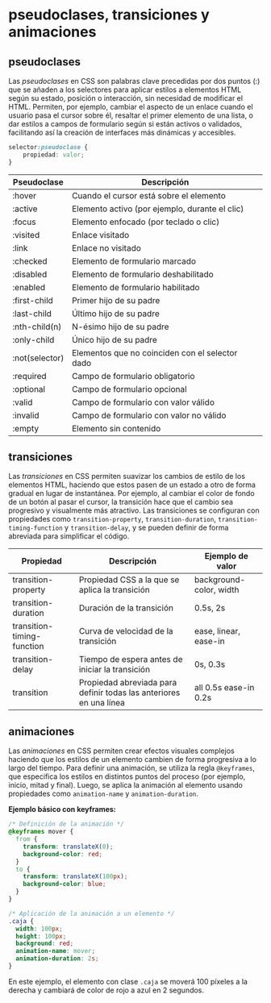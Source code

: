 # pseudoclases, transiciones y animaciones

## pseudoclases

Las *pseudoclases* en CSS son palabras clave precedidas por dos puntos (:) que se añaden a los selectores para aplicar estilos a elementos HTML según su estado, posición o interacción, sin necesidad de modificar el HTML. Permiten, por ejemplo, cambiar el aspecto de un enlace cuando el usuario pasa el cursor sobre él, resaltar el primer elemento de una lista, o dar estilos a campos de formulario según si están activos o validados, facilitando así la creación de interfaces más dinámicas y accesibles.

```css
selector:pseudoclase {
    propiedad: valor;
}
```

| Pseudoclase         | Descripción                                                      |
|---------------------|------------------------------------------------------------------|
| :hover              | Cuando el cursor está sobre el elemento                          |
| :active             | Elemento activo (por ejemplo, durante el clic)                   |
| :focus              | Elemento enfocado (por teclado o clic)                           |
| :visited            | Enlace visitado                                                  |
| :link               | Enlace no visitado                                               |
| :checked            | Elemento de formulario marcado                                   |
| :disabled           | Elemento de formulario deshabilitado                             |
| :enabled            | Elemento de formulario habilitado                                |
| :first-child        | Primer hijo de su padre                                          |
| :last-child         | Último hijo de su padre                                          |
| :nth-child(n)       | N-ésimo hijo de su padre                                         |
| :only-child         | Único hijo de su padre                                           |
| :not(selector)      | Elementos que no coinciden con el selector dado                  |
| :required           | Campo de formulario obligatorio                                  |
| :optional           | Campo de formulario opcional                                     |
| :valid              | Campo de formulario con valor válido                             |
| :invalid            | Campo de formulario con valor no válido                          |
| :empty              | Elemento sin contenido                                           |

## transiciones

Las *transiciones* en CSS permiten suavizar los cambios de estilo de los elementos HTML, haciendo que estos pasen de un estado a otro de forma gradual en lugar de instantánea. Por ejemplo, al cambiar el color de fondo de un botón al pasar el cursor, la transición hace que el cambio sea progresivo y visualmente más atractivo. Las transiciones se configuran con propiedades como `transition-property`, `transition-duration`, `transition-timing-function` y `transition-delay`, y se pueden definir de forma abreviada para simplificar el código.

| Propiedad                   | Descripción                                                        | Ejemplo de valor           |
|-----------------------------|--------------------------------------------------------------------|----------------------------|
| transition-property         | Propiedad CSS a la que se aplica la transición                     | background-color, width    |
| transition-duration         | Duración de la transición                                          | 0.5s, 2s                   |
| transition-timing-function  | Curva de velocidad de la transición                                | ease, linear, ease-in      |
| transition-delay            | Tiempo de espera antes de iniciar la transición                    | 0s, 0.3s                   |
| transition                  | Propiedad abreviada para definir todas las anteriores en una línea | all 0.5s ease-in 0.2s      |

## animaciones

Las *animaciones* en CSS permiten crear efectos visuales complejos haciendo que los estilos de un elemento cambien de forma progresiva a lo largo del tiempo. Para definir una animación, se utiliza la regla `@keyframes`, que especifica los estilos en distintos puntos del proceso (por ejemplo, inicio, mitad y final). Luego, se aplica la animación al elemento usando propiedades como `animation-name` y `animation-duration`.

**Ejemplo básico con keyframes:**

```css
/* Definición de la animación */
@keyframes mover {
  from {
    transform: translateX(0);
    background-color: red;
  }
  to {
    transform: translateX(100px);
    background-color: blue;
  }
}

/* Aplicación de la animación a un elemento */
.caja {
  width: 100px;
  height: 100px;
  background: red;
  animation-name: mover;
  animation-duration: 2s;
}
```

En este ejemplo, el elemento con clase `.caja` se moverá 100 píxeles a la derecha y cambiará de color de rojo a azul en 2 segundos.